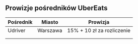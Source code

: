 ## Prowizje pośredników UberEats


| Pośrednik | Miasto  | Prowizja  |
|---|---|---|
|  Udriver | Warszawa  |  15% + 10 zł za rozliczenie |
|   |   |   |
|   |   |   |